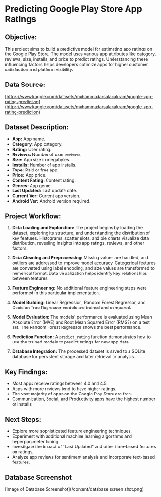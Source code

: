 # Predicting Google Play Store App Ratings

## Objective:

This project aims to build a predictive model for estimating app ratings on the Google Play Store.  The model uses various app attributes like category, reviews, size, installs, and price to predict ratings.  Understanding these influencing factors helps developers optimize apps for higher customer satisfaction and platform visibility.

## Data Source:

[https://www.kaggle.com/datasets/muhammadarsalanakram/google-app-rating-prediction](https://www.kaggle.com/datasets/muhammadarsalanakram/google-app-rating-prediction)

## Dataset Description:

*   **App:** App name.
*   **Category:** App category.
*   **Rating:** User rating.
*   **Reviews:** Number of user reviews.
*   **Size:** App size in megabytes.
*   **Installs:** Number of app installs.
*   **Type:** Paid or free app.
*   **Price:** App price.
*   **Content Rating:** Content rating.
*   **Genres:** App genre.
*   **Last Updated:** Last update date.
*   **Current Ver:** Current app version.
*   **Android Ver:** Android version required.


## Project Workflow:

1. **Data Loading and Exploration:** The project begins by loading the dataset, exploring its structure, and understanding the distribution of key features.  Histograms, scatter plots, and pie charts visualize data distribution, revealing insights into app ratings, reviews, and other factors.

2. **Data Cleaning and Preprocessing:** Missing values are handled, and outliers are addressed to improve model accuracy.  Categorical features are converted using label encoding, and size values are transformed to numerical format. Data visualization helps identify key relationships between features.

3. **Feature Engineering:**  No additional feature engineering steps were performed in this particular implementation.

4. **Model Building:** Linear Regression, Random Forest Regressor, and Decision Tree Regressor models are trained and compared.

5. **Model Evaluation:** The models' performance is evaluated using Mean Absolute Error (MAE) and Root Mean Squared Error (RMSE) on a test set.  The Random Forest Regressor shows the best performance.

6. **Prediction Function:** A `predict_rating` function demonstrates how to use the trained models to predict ratings for new app data.

7. **Database Integration:** The processed dataset is saved to a SQLite database for persistent storage and later retrieval or analysis.


## Key Findings:

*   Most apps receive ratings between 4.0 and 4.5.
*   Apps with more reviews tend to have higher ratings.
*   The vast majority of apps on the Google Play Store are free.
*   Communication, Social, and Productivity apps have the highest number of installs.


## Next Steps:

*   Explore more sophisticated feature engineering techniques.
*   Experiment with additional machine learning algorithms and hyperparameter tuning.
*   Investigate the impact of "Last Updated" and other time-based features on ratings.
*   Analyze app reviews for sentiment analysis and incorporate text-based features.

## Database Screenshot

[Image of Database Screenshot](/content/database screen shot.png)
